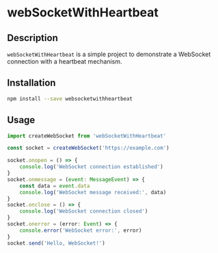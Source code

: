 # webSocketWithHeartbeat

## Description
`webSocketWithHeartbeat` is a simple project to demonstrate a WebSocket connection with a heartbeat mechanism.

## Installation
```sh
npm install --save websocketwithheartbeat
```

## Usage
```javascript
import createWebSocket from 'webSocketWithHeartbeat'

const socket = createWebSocket('https://example.com')

socket.onopen = () => {
    console.log('WebSocket connection established')
}
socket.onmessage = (event: MessageEvent) => {
    const data = event.data
    console.log('WebSocket message received:', data)
}
socket.onclose = () => {
    console.log('WebSocket connection closed')
}
socket.onerror = (error: Event) => {
    console.error('WebSocket error:', error)
}
socket.send('Hello, WebSocket!')
```